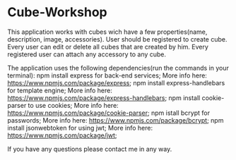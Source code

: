 # Cube-Workshop
This application works with cubes wich have a few properties(name, description, image, accessories). User should be registered to create cube. Every user can edit or delete all cubes that are created by him. Every registered user can attach any accessory to any cube.

The application uses the following dependencies(run the commands in your terminal):
npm install express for back-end services; More info here: https://www.npmjs.com/package/express;
npm install express-handlebars for template engine; More info here: https://www.npmjs.com/package/express-handlebars;
npm install cookie-parser to use cookies; More info here: https://www.npmjs.com/package/cookie-parser;
npm istall bcrypt for passwords; More info here: https://www.npmjs.com/package/bcrypt;
npm install jsonwebtoken for using jwt; More info here: https://www.npmjs.com/package/jwt;

If you have any questions please contact me in any way.
